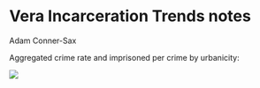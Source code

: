 Vera Incarceration Trends notes
================
Adam Conner-Sax

Aggregated crime rate and imprisoned per crime by urbanicity:

![](notes_files/figure-markdown_github/urbanicity-1.png)

